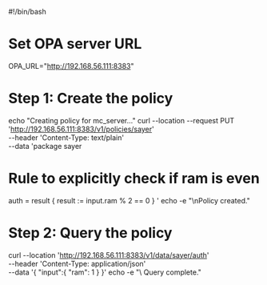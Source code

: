 #!/bin/bash

# Set OPA server URL
OPA_URL="http://192.168.56.111:8383"


# Step 1: Create the policy
echo "Creating policy for mc_server..."
curl --location --request PUT 'http://192.168.56.111:8383/v1/policies/sayer' \
--header 'Content-Type: text/plain' \
--data 'package sayer

# Rule to explicitly check if ram is even
auth = result {
    result := input.ram % 2 == 0
}
'
echo -e "\nPolicy created."

# Step 2: Query the policy
curl --location 'http://192.168.56.111:8383/v1/data/sayer/auth' \
--header 'Content-Type: application/json' \
--data '{
    "input":{
        "ram": 1
    }
}'
echo -e "\ Query complete."